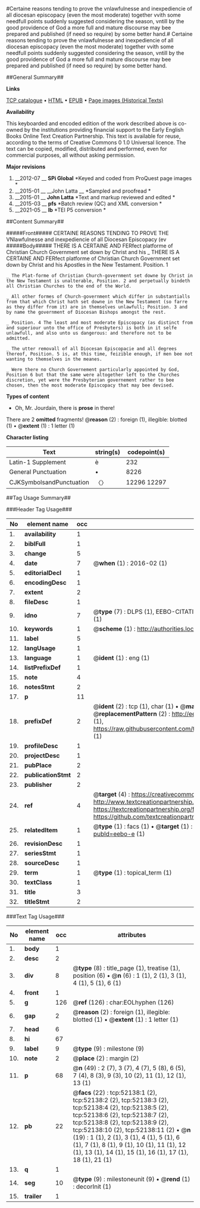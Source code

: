 #Certaine reasons tending to prove the vnlawfulnesse and inexpediencie of all diocesan episcopacy (even the most moderate) together vvith some needfull points suddenly suggested considering the season, vntill by the good providence of God a more full and mature discourse may bee prepared and published (if need so require) by some better hand.#
Certaine reasons tending to prove the vnlawfulnesse and inexpediencie of all diocesan episcopacy (even the most moderate) together vvith some needfull points suddenly suggested considering the season, vntill by the good providence of God a more full and mature discourse may bee prepared and published (if need so require) by some better hand.

##General Summary##

**Links**

[TCP catalogue](http://www.ota.ox.ac.uk/tcp/)  • 
[HTML](http://tei.it.ox.ac.uk/tcp/Texts-HTML/free/A31/A31522.html)  • 
[EPUB](http://tei.it.ox.ac.uk/tcp/Texts-EPUB/free/A31/A31522.epub) • 
[Page images (Historical Texts)](https://historicaltexts.jisc.ac.uk/eebo-11998182e)

**Availability**

This keyboarded and encoded edition of the work described above is co-owned by the
    institutions providing financial support to the Early English Books Online Text Creation
    Partnership. This text is available for reuse, according to the terms of  Creative Commons 0 1.0 Universal
    licence. The text can be copied, modified, distributed and performed, even for commercial
    purposes, all without asking permission.

**Major revisions**

1. __2012-07 __ __SPi Global__ *Keyed and coded from ProQuest page images *
1. __2015-01 __ __John Latta __ *Sampled and proofread *
1. __2015-01 __ __John Latta__ *Text and markup reviewed and edited *
1. __2015-03 __ __pfs__ *Batch review (QC) and XML conversion *
1. __2021-05 __ __lb__ *TEI P5 conversion *

##Content Summary##

#####Front#####
CERTAINE REASONS TENDING TO PROVE THE VNlawfulnesse and inexpediencie of all Diocesan Episcopacy (ev
#####Body#####
THERE IS A CERTAINE AND FERfect platforme of Christian Church Government set down by Christ and his 
    _ THERE IS A CERTAINE AND FERfect platforme of Christian Church Government set down by Christ and his Apostles in the New Testament. Position. 1

    _ The Plat-forme of Christian Church-government set downe by Christ in the New Testament is unalterable, Position. 2 and perpetually bindeth all Christian Churches to the end of the World.

    _ All other formes of Church-government which differ in substantialls from that which Christ hath set downe in the New Testament (so farre as they differ from it) are in themselves unlawfull; Position. 3 and by name the government of Diocesan Bishops amongst the rest.

    _ Position. 4 The least and most moderate Episcopacy (as distinct from and superiour unto the office of Presbyters) is both in it selfe unlawfull, and also unto us dangerous: and therefore not to be admitted.

    _ The utter removall of all Diocesan Episcopacie and all degrees thereof, Position. 5 is, at this time, feizible enough, if men bee not wanting to themselves in the meanes.

    _ Were there no Church Governement particularly appointed by God, Position 6 but that the same were altogether left to the Churches discretion, yet were the Presbyterian governement rather to bee chosen, then the most moderate Episcopacy that may bee devised.

**Types of content**

  * Oh, Mr. Jourdain, there is **prose** in there!

There are 2 **omitted** fragments! 
 @__reason__ (2) : foreign (1), illegible: blotted (1)  •  @__extent__ (1) : 1 letter (1)

**Character listing**


|Text|string(s)|codepoint(s)|
|---|---|---|
|Latin-1 Supplement|è|232|
|General Punctuation|•|8226|
|CJKSymbolsandPunctuation|〈〉|12296 12297|

##Tag Usage Summary##

###Header Tag Usage###

|No|element name|occ|attributes|
|---|---|---|---|
|1.|__availability__|1||
|2.|__biblFull__|1||
|3.|__change__|5||
|4.|__date__|7| @__when__ (1) : 2016-02 (1)|
|5.|__editorialDecl__|1||
|6.|__encodingDesc__|1||
|7.|__extent__|2||
|8.|__fileDesc__|1||
|9.|__idno__|7| @__type__ (7) : DLPS (1), EEBO-CITATION (1), VID (1), EEBO-PROQUEST (1), STC (2), OCLC (1)|
|10.|__keywords__|1| @__scheme__ (1) : http://authorities.loc.gov/ (1)|
|11.|__label__|5||
|12.|__langUsage__|1||
|13.|__language__|1| @__ident__ (1) : eng (1)|
|14.|__listPrefixDef__|1||
|15.|__note__|4||
|16.|__notesStmt__|2||
|17.|__p__|11||
|18.|__prefixDef__|2| @__ident__ (2) : tcp (1), char (1)  •  @__matchPattern__ (2) : ([0-9\-]+):([0-9IVX]+) (1), (.+) (1)  •  @__replacementPattern__ (2) : http://eebo.chadwyck.com/downloadtiff?vid=$1&page=$2 (1), https://raw.githubusercontent.com/textcreationpartnership/Texts/master/tcpchars.xml#$1 (1)|
|19.|__profileDesc__|1||
|20.|__projectDesc__|1||
|21.|__pubPlace__|2||
|22.|__publicationStmt__|2||
|23.|__publisher__|2||
|24.|__ref__|4| @__target__ (4) : https://creativecommons.org/publicdomain/zero/1.0/ (1), http://www.textcreationpartnership.org/docs/. (1), https://textcreationpartnership.org/faq/#faq05 (1), https://github.com/textcreationpartnership (1)|
|25.|__relatedItem__|1| @__type__ (1) : facs (1)  •  @__target__ (1) : https://data.historicaltexts.jisc.ac.uk/view?pubId=eebo-e (1)|
|26.|__revisionDesc__|1||
|27.|__seriesStmt__|1||
|28.|__sourceDesc__|1||
|29.|__term__|1| @__type__ (1) : topical_term (1)|
|30.|__textClass__|1||
|31.|__title__|3||
|32.|__titleStmt__|2||


###Text Tag Usage###

|No|element name|occ|attributes|
|---|---|---|---|
|1.|__body__|1||
|2.|__desc__|2||
|3.|__div__|8| @__type__ (8) : title_page (1), treatise (1), position (6)  •  @__n__ (6) : 1 (1), 2 (1), 3 (1), 4 (1), 5 (1), 6 (1)|
|4.|__front__|1||
|5.|__g__|126| @__ref__ (126) : char:EOLhyphen (126)|
|6.|__gap__|2| @__reason__ (2) : foreign (1), illegible: blotted (1)  •  @__extent__ (1) : 1 letter (1)|
|7.|__head__|6||
|8.|__hi__|67||
|9.|__label__|9| @__type__ (9) : milestone (9)|
|10.|__note__|2| @__place__ (2) : margin (2)|
|11.|__p__|68| @__n__ (49) : 2 (7), 3 (7), 4 (7), 5 (8), 6 (5), 7 (4), 8 (3), 9 (3), 10 (2), 11 (1), 12 (1), 13 (1)|
|12.|__pb__|22| @__facs__ (22) : tcp:52138:1 (2), tcp:52138:2 (2), tcp:52138:3 (2), tcp:52138:4 (2), tcp:52138:5 (2), tcp:52138:6 (2), tcp:52138:7 (2), tcp:52138:8 (2), tcp:52138:9 (2), tcp:52138:10 (2), tcp:52138:11 (2)  •  @__n__ (19) : 1 (1), 2 (1), 3 (1), 4 (1), 5 (1), 6 (1), 7 (1), 8 (1), 9 (1), 10 (1), 11 (1), 12 (1), 13 (1), 14 (1), 15 (1), 16 (1), 17 (1), 18 (1), 21 (1)|
|13.|__q__|1||
|14.|__seg__|10| @__type__ (9) : milestoneunit (9)  •  @__rend__ (1) : decorInit (1)|
|15.|__trailer__|1||

